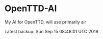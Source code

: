 # OpenTTD-AI
My AI for OpenTTD, will use primarily air

Latest backup: Sun Sep 15 08:48:01 UTC 2019
